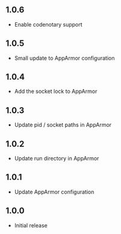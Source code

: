 
## 1.0.6

- Enable codenotary support

## 1.0.5

- Small update to AppArmor configuration

## 1.0.4

- Add the socket lock to AppArmor

## 1.0.3

- Update pid / socket paths in AppArmor

## 1.0.2

- Update run directory in AppArmor

## 1.0.1

- Update AppArmor configuration

## 1.0.0

- Initial release
